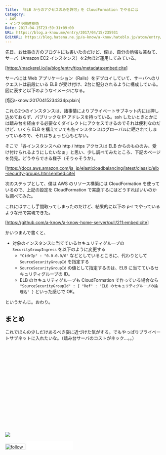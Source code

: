 ```yaml
---
Title: 「ELB からのアクセスのみを許可」を CloudFormation でやるには
Category:
- AWS
- インフラ関連技術
Date: 2017-04-15T23:59:31+09:00
URL: https://blog.a-know.me/entry/2017/04/15/235931
EditURL: https://blog.hatena.ne.jp/a-know/a-know.hateblo.jp/atom/entry/10328749687237220668
---
```


先日、お仕事の方のブログ↓にも書いたのだけど、僕は、自分の勉強も兼ねて、サーバ（Amazon EC2 インスタンス）を2台ほど運用してみている。

[https://mackerel.io/ja/blog/entry/tips/metadata:embed:cite]



<!-- more -->


サーバには Web アプリケーション（Rails）をデプロイしていて、サーバへのリクエストは前段にいる ELB が受け付け、2台に配分されるように構成している。図に表すと以下のようなイメージになる。

[f:id:a-know:20170415234334p:plain]


これら2つのインスタンスは、諸事情によりプライベートサブネット内には押し込めておらず、パブリックな IP アドレスを持っている。ssh したいときとかには踏み台を経由する必要なくダイレクトにアクセスできるのでそれは便利なのだけど、いくら ELB を構えていても各インスタンスはグローバルに晒されてしまっているので、それはちょっと心もとない。


そこで「各インスタンスへの http / https アクセスは ELB からのもののみ、受け付けられるようにしたいなぁ」と思い、少し調べてみたところ、下記のページを発見。どうやらできる様子（そりゃそうか）。


[https://docs.aws.amazon.com/ja_jp/elasticloadbalancing/latest/classic/elb-security-groups.html:embed:cite]


次のステップとして、僕は AWS のリソース構築には CloudFormation を使っているので、上記の設定を CloudFormation で実施するにはどうすればいいのかも調べてみた。


これにはすこし手間取ってしまったのだけど、結果的に以下の p-r でやっているような形で実現できた。


[https://github.com/a-know/a-know-home-server/pull/211:embed:cite]


かいつまんで書くと、


* 対象のインスタンスに当てているセキュリティグループの `SecurityGroupIngress` を以下のように変更する
    * `"CidrIp" : "0.0.0.0/0"` などとしているところに、代わりとして `SourceSecurityGroupId` を指定する
    * `SourceSecurityGroupId` の値として指定するのは、ELB に当てているセキュリティグループの ID。
    * ELB のセキュリティグループも CloudFormation で作っている場合なら `"SourceSecurityGroupId" : { "Ref" : "ELB のセキュリティグループの論理名" }` といった感じで OK。


というかんじ。おわり。


## まとめ
これでほんの少しだけあるべき姿に近づけた気がする。でもやっぱりプライベートサブネットに入れたいな。（踏み台サーバのコストがネック...。。）


<div>
<br>
<script async src="//pagead2.googlesyndication.com/pagead/js/adsbygoogle.js"></script>
<!-- article-bottom2 -->
<ins class="adsbygoogle"
     style="display:inline-block;width:300px;height:250px"
     data-ad-client="ca-pub-3463034538369189"
     data-ad-slot="5274552934"></ins>
<script>
(adsbygoogle = window.adsbygoogle || []).push({});
</script>

<a href="http://bit.ly/grass-graph" target='blank' rel="nofollow"><img src="https://cdn-ak.f.st-hatena.com/images/fotolife/a/a-know/20170405/20170405220342.png"></a>
<br>
</div>

<div>
<a href='http://cloud.feedly.com/#subscription%2Ffeed%2Fhttp%3A%2F%2Fblog.a-know.me%2Ffeed'  target='blank'><img id='feedlyFollow' src='//s3.feedly.com/img/follows/feedly-follow-rectangle-volume-small_2x.png' alt='follow us in feedly' width='65' height='20'></a>



<iframe src="//blog.hatena.ne.jp/a-know/a-know.hateblo.jp/subscribe/iframe" allowtransparency="true" frameborder="0" scrolling="no" width="150" height="28"></iframe>
</div>
